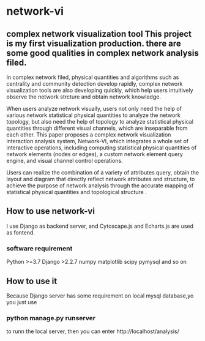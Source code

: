 # network-vi
complex network visualization tool 
This project is my first visualization production. 
**there are some good qualities in complex network analysis filed.**
---
In complex network filed, physical quantities and algorithms such as centrality and community detection develop rapidly, complex network visualization tools are also developing quickly, which help users intuitively observe the network strcture and obtain network knowledge.

When users analyze network visually, users not only need the help of various network statistical physical quantities to analyze the network topology, but also need the help of topology to analyze statistical physical quantities through different visual channels, which are inseparable from each other. This paper proposes a complex network visualization interaction analysis system, Network-VI,  which integrates a whole set of interactive operations, including computing statistical physical quantities of network elements (nodes or edges), a custom network element query engine, and visual channel control operations.

Users can realize the combination of a variety of attributes query, obtain the layout and diagram that directly reflect network attributes and structure, to achieve the purpose of network analysis through the accurate mapping of statistical physical quantities and topological structure . 

## How to use network-vi

I use Django as backend server, and Cytoscape.js and Echarts.js are used as fontend.

### software requirement
Python >=3.7
Django >2.2.7
numpy
matplotlib
scipy
pymysql
and so on
## How to use it
Because Django server has some requirement on local mysql database,yo
you just use
### python manage.py runserver
to runn the local server, then you can enter http://localhost/analysis/ 



